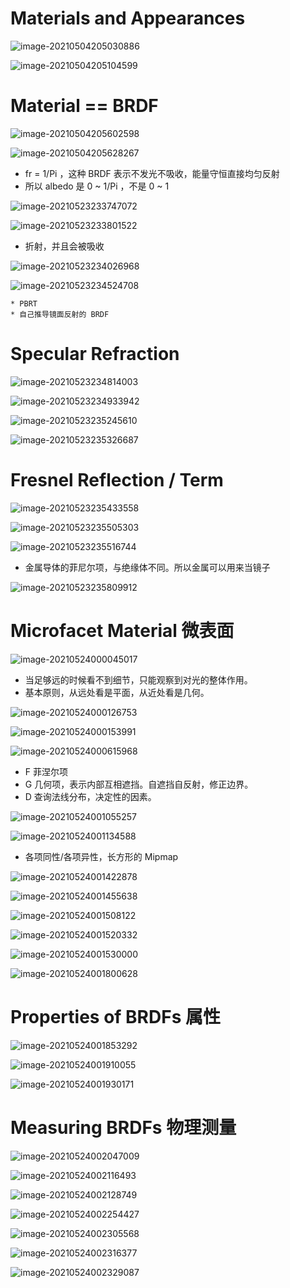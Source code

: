  

#  Materials and Appearances

![image-20210504205030886](Media/Untitled/image-20210504205030886.png)

![image-20210504205104599](Media/Untitled/image-20210504205104599.png)

# Material == BRDF

![image-20210504205602598](Media/Untitled/image-20210504205602598.png)

![image-20210504205628267](Media/Untitled/image-20210504205628267.png)

* fr = 1/Pi ，这种 BRDF 表示不发光不吸收，能量守恒直接均匀反射
* 所以 albedo 是 0 ~ 1/Pi ，不是 0 ~ 1

![image-20210523233747072](Media/材质与外观/image-20210523233747072.png)

![image-20210523233801522](Media/材质与外观/image-20210523233801522.png)

* 折射，并且会被吸收

![image-20210523234026968](Media/材质与外观/image-20210523234026968.png)

![image-20210523234524708](Media/材质与外观/image-20210523234524708.png)

	* PBRT
	* 自己推导镜面反射的 BRDF



 # Specular Refraction

![image-20210523234814003](Media/材质与外观/image-20210523234814003.png)

![image-20210523234933942](Media/材质与外观/image-20210523234933942.png)

![image-20210523235245610](Media/材质与外观/image-20210523235245610.png)

![image-20210523235326687](Media/材质与外观/image-20210523235326687.png)



# Fresnel Reflection / Term

![image-20210523235433558](Media/材质与外观/image-20210523235433558.png)

![image-20210523235505303](Media/材质与外观/image-20210523235505303.png)

![image-20210523235516744](Media/材质与外观/image-20210523235516744.png)

* 金属导体的菲尼尔项，与绝缘体不同。所以金属可以用来当镜子

![image-20210523235809912](Media/材质与外观/image-20210523235809912.png)



# Microfacet Material 微表面

![image-20210524000045017](Media/材质与外观/image-20210524000045017.png)

* 当足够远的时候看不到细节，只能观察到对光的整体作用。
* 基本原则，从远处看是平面，从近处看是几何。

![image-20210524000126753](Media/材质与外观/image-20210524000126753.png)

![image-20210524000153991](Media/材质与外观/image-20210524000153991.png)

![image-20210524000615968](Media/材质与外观/image-20210524000615968.png)

* F 菲涅尔项
* G 几何项，表示内部互相遮挡。自遮挡自反射，修正边界。
* D  查询法线分布，决定性的因素。

![image-20210524001055257](Media/材质与外观/image-20210524001055257.png)

![image-20210524001134588](Media/材质与外观/image-20210524001134588.png)

* 各项同性/各项异性，长方形的 Mipmap

![image-20210524001422878](Media/材质与外观/image-20210524001422878.png)

![image-20210524001455638](Media/材质与外观/image-20210524001455638.png)

![image-20210524001508122](Media/材质与外观/image-20210524001508122.png)

![image-20210524001520332](Media/材质与外观/image-20210524001520332.png)

![image-20210524001530000](Media/材质与外观/image-20210524001530000.png)

![image-20210524001800628](Media/材质与外观/image-20210524001800628.png)



# Properties of BRDFs 属性

![image-20210524001853292](Media/材质与外观/image-20210524001853292.png)

![image-20210524001910055](Media/材质与外观/image-20210524001910055.png)

![image-20210524001930171](Media/材质与外观/image-20210524001930171.png)



# Measuring BRDFs 物理测量

![image-20210524002047009](Media/材质与外观/image-20210524002047009.png)

![image-20210524002116493](Media/材质与外观/image-20210524002116493.png)

![image-20210524002128749](Media/材质与外观/image-20210524002128749.png)

![image-20210524002254427](Media/材质与外观/image-20210524002254427.png)

![image-20210524002305568](Media/材质与外观/image-20210524002305568.png)

![image-20210524002316377](Media/材质与外观/image-20210524002316377.png)

![image-20210524002329087](Media/材质与外观/image-20210524002329087.png)

